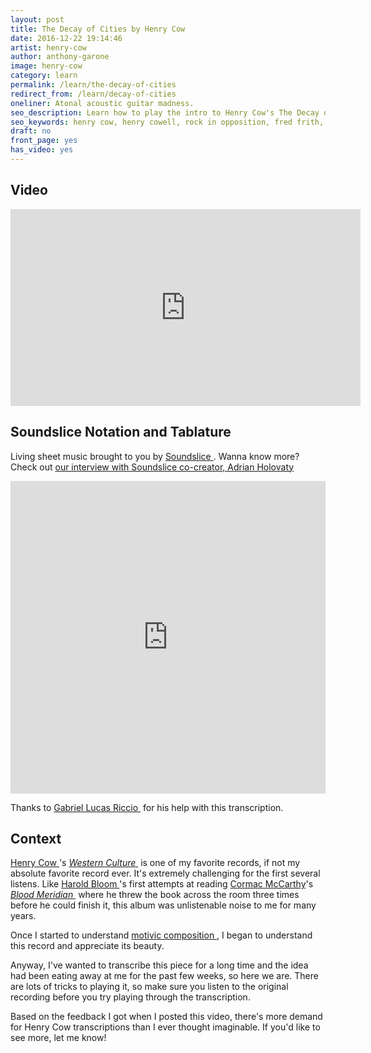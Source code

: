 ```yaml
---
layout: post
title: The Decay of Cities by Henry Cow
date: 2016-12-22 19:14:46
artist: henry-cow
author: anthony-garone
image: henry-cow
category: learn
permalink: /learn/the-decay-of-cities
redirect_from: /learn/decay-of-cities
oneliner: Atonal acoustic guitar madness.
seo_description: Learn how to play the intro to Henry Cow's The Decay of Cities.
seo_keywords: henry cow, henry cowell, rock in opposition, fred frith, tim hodgkinson
draft: no
front_page: yes
has_video: yes
---
```


## Video

<div class="video-wrapper"><iframe width="560" height="315" src="https://www.youtube.com/embed/ZvwNC4cmP5E" frameborder="0" allowfullscreen></iframe></div>

## Soundslice Notation and Tablature

Living sheet music brought to you by [Soundslice&nbsp;<i class="non-mwm fa fa-external-link-square" aria-hidden="true"></i>](http://soundslice.com). Wanna know more? Check out [our interview with Soundslice co-creator, Adrian Holovaty](/gear/soundslice)

<iframe src="https://www.soundslice.com/scores/61172/embed/" width="100%" height="500" frameBorder="0" allowfullscreen></iframe>

Thanks to [Gabriel Lucas Riccio&nbsp;<i class="non-mwm fa fa-external-link-square" aria-hidden="true"></i>](http://thegabrielconstruct.com) for his help with this transcription.

## Context

[Henry Cow&nbsp;<i class="non-mwm fa fa-external-link-square" aria-hidden="true"></i>](https://en.wikipedia.org/wiki/Henry_Cow)'s [*Western Culture*&nbsp;<i class="non-mwm fa fa-external-link-square" aria-hidden="true"></i>](https://en.wikipedia.org/wiki/Western_Culture_(album)) is one of my favorite records, if not my absolute favorite record ever. It's extremely challenging for the first several listens. Like [Harold Bloom&nbsp;<i class="non-mwm fa fa-external-link-square" aria-hidden="true"></i>](https://en.wikipedia.org/wiki/Harold_Bloom)'s first attempts at reading [Cormac McCarthy](https://en.wikipedia.org/wiki/Cormac_McCarthy)'s [*Blood Meridian*&nbsp;<i class="non-mwm fa fa-external-link-square" aria-hidden="true"></i>](https://en.wikipedia.org/wiki/Blood_Meridian) where he threw the book across the room three times before he could finish it, this album was unlistenable noise to me for many years.

Once I started to understand [motivic composition&nbsp;<i class="non-mwm fa fa-external-link-square" aria-hidden="true"></i>](https://en.wikipedia.org/wiki/Motif_(music)), I began to understand this record and appreciate its beauty.

Anyway, I've wanted to transcribe this piece for a long time and the idea had been eating away at me for the past few weeks, so here we are. There are lots of tricks to playing it, so make sure you listen to the original recording before you try playing through the transcription.

Based on the feedback I got when I posted this video, there's more demand for Henry Cow transcriptions than I ever thought imaginable. If you'd like to see more, let me know!

